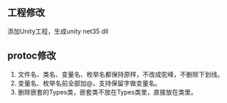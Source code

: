 工程修改
---
添加Unity工程，生成unity net35 dll

protoc修改
---
1. 文件名、类名、变量名、枚举名都保持原样，不改成驼峰，不删除下划线。
2. 变量名、枚举名前全部加@，支持保留字做变量名。
3. 删除嵌套的Types类，嵌套类不放在Types类里，直接放在类里。